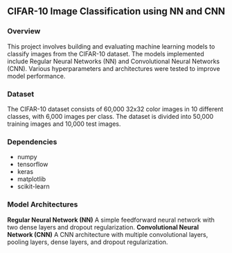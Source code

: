 ## **CIFAR-10 Image Classification using NN and CNN**
### **Overview**
This project involves building and evaluating machine learning models to classify images from the CIFAR-10 dataset. The models implemented include Regular Neural Networks (NN) and Convolutional Neural Networks (CNN). Various hyperparameters and architectures were tested to improve model performance.

### **Dataset**
The CIFAR-10 dataset consists of 60,000 32x32 color images in 10 different classes, with 6,000 images per class. The dataset is divided into 50,000 training images and 10,000 test images.

### **Dependencies**
* numpy
* tensorflow
* keras
* matplotlib
* scikit-learn
### **Model Architectures**
**Regular Neural Network (NN)**
A simple feedforward neural network with two dense layers and dropout regularization.
**Convolutional Neural Network (CNN)**
A CNN architecture with multiple convolutional layers, pooling layers, dense layers, and dropout regularization.

